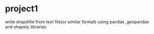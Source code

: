 # project1
write shapefile from text file(or similar format) using pandas ,geopandas and shapely libraries
